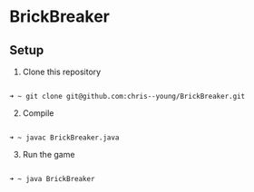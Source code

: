 # BrickBreaker

## Setup

1. Clone this repository

````

➜ ~ git clone git@github.com:chris--young/BrickBreaker.git

````

2. Compile

````

➜ ~ javac BrickBreaker.java

````

3. Run the game

````

➜ ~ java BrickBreaker

````
